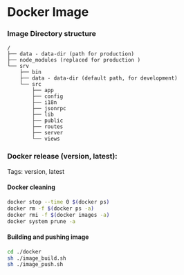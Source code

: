 # Docker Image


### Image Directory structure
```
/
├── data - data-dir (path for production)
├── node_modules (replaced for production )
└── srv
    ├── bin
    ├── data - data-dir (default path, for development)
    └── src
        ├── app
        ├── config
        ├── i18n
        ├── jsonrpc
        ├── lib
        ├── public
        ├── routes
        ├── server
        └── views
```


### Docker release (version, latest):
Tags: version, latest

#### Docker cleaning
```bash
docker stop --time 0 $(docker ps)
docker rm -f $(docker ps -a)
docker rmi -f $(docker images -a)
docker system prune -a
```

#### Building and pushing image
```bash
cd ./docker
sh ./image_build.sh
sh ./image_push.sh
```
